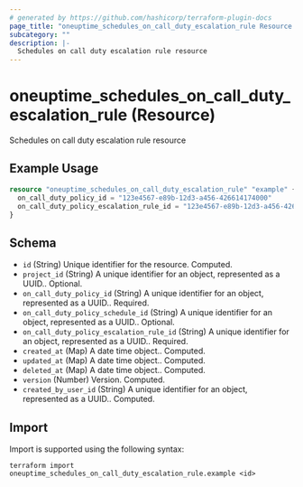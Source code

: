 ```yaml
---
# generated by https://github.com/hashicorp/terraform-plugin-docs
page_title: "oneuptime_schedules_on_call_duty_escalation_rule Resource - oneuptime"
subcategory: ""
description: |-
  Schedules on call duty escalation rule resource
---
```


# oneuptime_schedules_on_call_duty_escalation_rule (Resource)

Schedules on call duty escalation rule resource

## Example Usage

```terraform
resource "oneuptime_schedules_on_call_duty_escalation_rule" "example" {
  on_call_duty_policy_id = "123e4567-e89b-12d3-a456-426614174000"
  on_call_duty_policy_escalation_rule_id = "123e4567-e89b-12d3-a456-426614174000"
}
```

## Schema

- `id` (String) Unique identifier for the resource. Computed.
- `project_id` (String) A unique identifier for an object, represented as a UUID.. Optional.
- `on_call_duty_policy_id` (String) A unique identifier for an object, represented as a UUID.. Required.
- `on_call_duty_policy_schedule_id` (String) A unique identifier for an object, represented as a UUID.. Optional.
- `on_call_duty_policy_escalation_rule_id` (String) A unique identifier for an object, represented as a UUID.. Required.
- `created_at` (Map) A date time object.. Computed.
- `updated_at` (Map) A date time object.. Computed.
- `deleted_at` (Map) A date time object.. Computed.
- `version` (Number) Version. Computed.
- `created_by_user_id` (String) A unique identifier for an object, represented as a UUID.. Computed.

## Import

Import is supported using the following syntax:

```shell
terraform import oneuptime_schedules_on_call_duty_escalation_rule.example <id>
```
